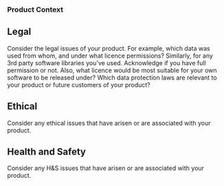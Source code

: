 ### Product Context

## Legal
Consider the legal issues of your product.  For example, which data was used from whom, and under what licence permissions?
Similarly, for any 3rd party software libraries you've used.  Acknowledge if you have full permission or not.
Also, what licence would be most suitable for your own software to be released under?
Which data protection laws are relevant to your product or future customers of your product?

## Ethical
Consider any ethical issues that have arisen or are associated with your product.

## Health and Safety
Consider any H&S issues that have arisen or are associated with your product.